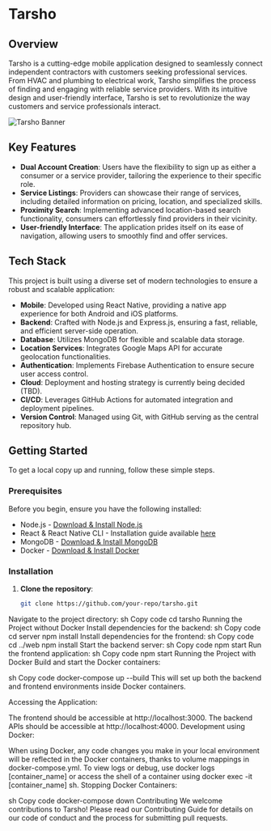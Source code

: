 # Tarsho

## Overview

Tarsho is a cutting-edge mobile application designed to seamlessly connect independent contractors with customers seeking professional services. From HVAC and plumbing to electrical work, Tarsho simplifies the process of finding and engaging with reliable service providers. With its intuitive design and user-friendly interface, Tarsho is set to revolutionize the way customers and service professionals interact.

![Tarsho Banner](path/to/banner_image.png)

## Key Features

- **Dual Account Creation**: Users have the flexibility to sign up as either a consumer or a service provider, tailoring the experience to their specific role.
- **Service Listings**: Providers can showcase their range of services, including detailed information on pricing, location, and specialized skills.
- **Proximity Search**: Implementing advanced location-based search functionality, consumers can effortlessly find providers in their vicinity.
- **User-friendly Interface**: The application prides itself on its ease of navigation, allowing users to smoothly find and offer services.

## Tech Stack

This project is built using a diverse set of modern technologies to ensure a robust and scalable application:

- **Mobile**: Developed using React Native, providing a native app experience for both Android and iOS platforms.
- **Backend**: Crafted with Node.js and Express.js, ensuring a fast, reliable, and efficient server-side operation.
- **Database**: Utilizes MongoDB for flexible and scalable data storage.
- **Location Services**: Integrates Google Maps API for accurate geolocation functionalities.
- **Authentication**: Implements Firebase Authentication to ensure secure user access control.
- **Cloud**: Deployment and hosting strategy is currently being decided (TBD).
- **CI/CD**: Leverages GitHub Actions for automated integration and deployment pipelines.
- **Version Control**: Managed using Git, with GitHub serving as the central repository hub.

## Getting Started

To get a local copy up and running, follow these simple steps.

### Prerequisites

Before you begin, ensure you have the following installed:

- Node.js - [Download & Install Node.js](https://nodejs.org/en/download/)
- React & React Native CLI - Installation guide available [here](https://reactnative.dev/docs/environment-setup)
- MongoDB - [Download & Install MongoDB](https://www.mongodb.com/try/download/community)
- Docker - [Download & Install Docker](https://www.docker.com/products/docker-desktop)

### Installation

1. **Clone the repository**:
   ```sh
   git clone https://github.com/your-repo/tarsho.git

Navigate to the project directory:
sh
Copy code
cd tarsho
Running the Project without Docker
Install dependencies for the backend:
sh
Copy code
cd server
npm install
Install dependencies for the frontend:
sh
Copy code
cd ../web
npm install
Start the backend server:
sh
Copy code
npm start
Run the frontend application:
sh
Copy code
npm start
Running the Project with Docker
Build and start the Docker containers:

sh
Copy code
docker-compose up --build
This will set up both the backend and frontend environments inside Docker containers.

Accessing the Application:

The frontend should be accessible at http://localhost:3000.
The backend APIs should be accessible at http://localhost:4000.
Development using Docker:

When using Docker, any code changes you make in your local environment will be reflected in the Docker containers, thanks to volume mappings in docker-compose.yml.
To view logs or debug, use docker logs [container_name] or access the shell of a container using docker exec -it [container_name] sh.
Stopping Docker Containers:

sh
Copy code
docker-compose down
Contributing
We welcome contributions to Tarsho! Please read our Contributing Guide for details on our code of conduct and the process for submitting pull requests.
